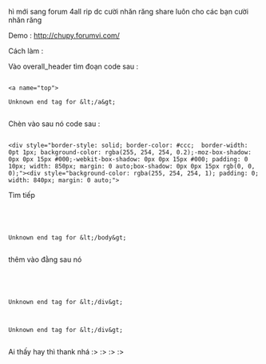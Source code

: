 hì mới sang forum 4all rip dc cười nhăn răng share luôn cho các bạn cười nhăn răng

Demo :
http://chupy.forumvi.com/

Cách làm :

Vào overall\_header tìm đoạn code sau :

```

<a name="top">

Unknown end tag for &lt;/a&gt;


```

Chèn vào sau nó code sau :

```

<div style="border-style: solid; border-color: #ccc;  border-width: 0pt 1px; background-color: rgba(255, 254, 254, 0.2);-moz-box-shadow: 0px 0px 15px #000;-webkit-box-shadow: 0px 0px 15px #000; padding: 0 10px; width: 850px; margin: 0 auto;box-shadow: 0px 0px 15px rgb(0, 0, 0);"><div style="background-color: rgba(255, 254, 254, 1); padding: 0; width: 840px; margin: 0 auto;">
```


Tìm tiếp

```




Unknown end tag for &lt;/body&gt;


```

thêm vào đằng sau nó

```




Unknown end tag for &lt;/div&gt;



Unknown end tag for &lt;/div&gt;


```

Ai thấy hay thì thank nhá :> :> :> :>